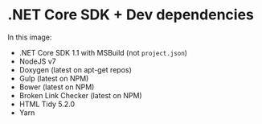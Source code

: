 # .NET Core SDK + Dev dependencies

In this image:
* .NET Core SDK 1.1 with MSBuild (not `project.json`)
* NodeJS v7
* Doxygen (latest on apt-get repos)
* Gulp (latest on NPM)
* Bower (latest on NPM)
* Broken Link Checker (latest on NPM)
* HTML Tidy 5.2.0
* Yarn